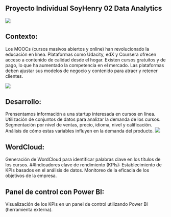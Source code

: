 ## **Proyecto Individual SoyHenry 02 Data Analytics**
![](https://neurona-ba.com/wp-content/uploads/2021/07/HenryLogo.jpg)
## Contexto:

Los MOOCs (cursos masivos abiertos y online) han revolucionado la educación en línea.
Plataformas como Udacity, edX y Coursera ofrecen acceso a contenido de calidad desde el hogar.
Existen cursos gratuitos y de pago, lo que ha aumentado la competencia en el mercado.
Las plataformas deben ajustar sus modelos de negocio y contenido para atraer y retener clientes.

![](https://www.google.com/url?sa=i&url=https%3A%2F%2Fwww.shutterstock.com%2Fes%2Fsearch%2Fmooc&psig=AOvVaw2MqX24uNH8wUo1tN5yYzE_&ust=1687442034073000&source=images&cd=vfe&ved=0CBEQjRxqFwoTCPC2wsrB1P8CFQAAAAAdAAAAABAJ)

## Desarrollo:
Prensentamos información a una startup interesada en cursos en línea.
Utilización de conjuntos de datos para analizar la demanda de los cursos.
Segmentación por nivel de ventas, precio, idioma, nivel y calificación.
Análisis de cómo estas variables influyen en la demanda del producto.
![]([https://www.google.com/url?sa=i&url=https%3A%2F%2Fbioxnet.com%2Fque-son-los-kpis-infografia%2F&psig=AOvVaw0nGIlyghY505x53oTRAKCV&ust=1687441911689000&source=images&cd=vfe&ved=0CBEQjRxqFwoTCOiCpJDB1P8CFQAAAAAdAAAAABAE](https://bioxnet.com/wp-content/uploads/2015/12/kpi-que-son.png))
## WordCloud:

Generación de WordCloud para identificar palabras clave en los títulos de los cursos.
##Indicadores clave de rendimiento (KPIs):
Establecimiento de KPIs basados en el análisis de datos.
Monitoreo de la eficacia de los objetivos de la empresa.

## Panel de control con Power BI:
Visualización de los KPIs en un panel de control utilizando Power BI (herramienta externa).
